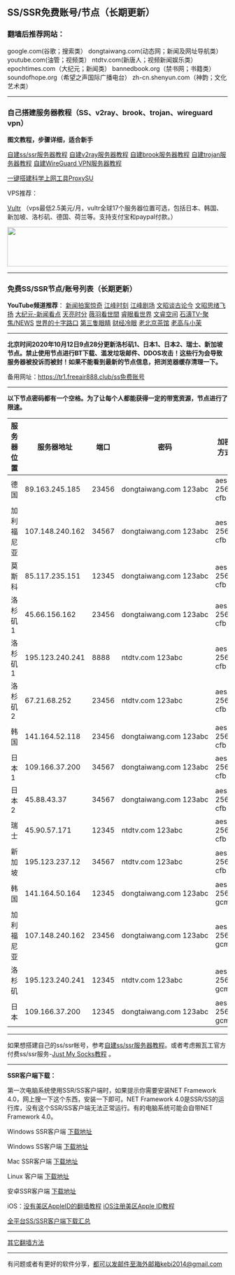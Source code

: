 ## SS/SSR免费账号/节点（长期更新）

### 翻墙后推荐网站：

google.com(谷歌；搜索类） dongtaiwang.com(动态网；新闻及网址导航类）  youtube.com(油管；视频类）  ntdtv.com(新唐人；视频新闻娱乐类）    epochtimes.com（大纪元；新闻类）  bannedbook.org（禁书网；书籍类）   soundofhope.org（希望之声国际广播电台）
    zh-cn.shenyun.com（神韵；文化艺术类）

***

### 自己搭建服务器教程（SS、v2ray、brook、trojan、wireguard vpn） 

**图文教程，步骤详细，适合新手**

[自建ss/ssr服务器教程](https://github.com/Alvin9999/new-pac/wiki/%E8%87%AA%E5%BB%BAss%E6%9C%8D%E5%8A%A1%E5%99%A8%E6%95%99%E7%A8%8B) 
[自建v2ray服务器教程](https://github.com/Alvin9999/new-pac/wiki/%E8%87%AA%E5%BB%BAv2ray%E6%9C%8D%E5%8A%A1%E5%99%A8%E6%95%99%E7%A8%8B) 
[自建brook服务器教程](https://github.com/Alvin9999/new-pac/wiki/%E8%87%AA%E5%BB%BAbrook%E6%9C%8D%E5%8A%A1%E5%99%A8%E6%95%99%E7%A8%8B) 
[自建trojan服务器教程](https://github.com/Alvin9999/new-pac/wiki/%E8%87%AA%E5%BB%BAtrojan%E6%9C%8D%E5%8A%A1%E5%99%A8%E6%95%99%E7%A8%8B) 
[自建WireGuard VPN服务器教程](https://github.com/Alvin9999/new-pac/wiki/%E8%87%AA%E5%BB%BAWireGuard-VPN%E6%9C%8D%E5%8A%A1%E5%99%A8%E6%95%99%E7%A8%8B) 

[一键搭建科学上网工具ProxySU](https://github.com/Alvin9999/new-pac/wiki/%E4%B8%80%E9%94%AE%E6%90%AD%E5%BB%BA%E7%A7%91%E5%AD%A6%E4%B8%8A%E7%BD%91%E5%B7%A5%E5%85%B7ProxySU)

VPS推荐：

[Vultr](https://www.vultr.com/?ref=7048874) （vps最低2.5美元/月，vultr全球17个服务器位置可选，包括日本、韩国、新加坡、洛杉矶、德国、荷兰等。支持支付宝和paypal付款。）

<a href="https://www.vultr.com/?ref=7048874"><img src="https://www.vultr.com/media/banners/banner_728x90.png" width="728" height="90"></a>

***

### 免费SS/SSR节点/账号列表（长期更新）

**YouTube频道推荐**： [新闻拍案惊奇](https://www.youtube.com/user/NTDEducation/videos) [江峰时刻](https://www.youtube.com/channel/UCa6ERCDt3GzkvLye32ar89w/videos) [江峰剧场](https://www.youtube.com/channel/UCDpWE1rleECw7wFdwTy-hSQ/videos) [文昭谈古论今](https://www.youtube.com/channel/UCtAIPjABiQD3qjlEl1T5VpA/featured) [文昭思绪飞扬](https://www.youtube.com/channel/UCTu_hTaVf3DJMpMIyOAq2Ew/videos) [大纪元-新闻看点](https://www.youtube.com/channel/UCPMqbkR35zZV1ysWGXJPW-w/videos)  [天亮时分](https://www.youtube.com/channel/UCjvjNeHndz4PGs9JXhzdHqw/videos)   [薇羽看世間](https://www.youtube.com/c/%E8%96%87%E7%BE%BD%E7%9C%8B%E4%B8%96%E9%96%93/videos) [睿眼看世界](https://www.youtube.com/channel/UCcWBxfaO69GPOFHSArNET2Q/videos) [文睿空间](https://www.youtube.com/channel/UCovJN7IE2YlqKkeCLcQx9AQ/videos)  [石濤TV-聚焦/NEWS](https://www.youtube.com/channel/UC6zxZTv5ZbMmEg5GqBmXAUQ/videos) [世界的十字路口](https://www.youtube.com/channel/UC-A9OzmRcS-SlXIQmvwMf8w/videos) [第三隻眼睛](https://www.youtube.com/c/%E7%AC%AC%E4%B8%89%E9%9A%BB%E7%9C%BC%E7%9D%9B/videos) [财经冷眼](https://www.youtube.com/c/%E8%B4%A2%E7%BB%8F%E5%86%B7%E7%9C%BC/videos) [老北京茶馆](https://www.youtube.com/channel/UCpj_AT6Bt1_VT038hmfFGSQ/videos) [老高与小茉](https://www.youtube.com/channel/UCMUnInmOkrWN4gof9KlhNmQ/videos) 


***

**北京时间2020年10月12日9点28分更新洛杉矶1、日本1、日本2、瑞士、新加坡节点。禁止使用节点进行BT下载、滥发垃圾邮件、DDOS攻击！这些行为会导致服务器被投诉而被封！如果不能看到最新的节点信息，把浏览器缓存清理一下。**


备用网址：https://tr1.freeair888.club/ss免费账号 

***

**以下节点密码都有一个空格。为了让每个人都能获得一定的带宽资源，节点进行了限速。**


<table id="tablepress-1">
<thead>
<tr>
<th>服务器位置</th>
<th>服务器地址</th>
<th>端口</th>
<th>密码</th>
<th>加密方式</th>
<th>协议</th>
<th>混淆</th>
</tr>
</thead>
<tbody>
<tr>
<td>德国</td>
<td>89.163.245.185</td>
<td>23456</td>
<td>dongtaiwang.com&nbsp;123abc</td>
<td>aes-256-cfb</td>
<td>origin</td>
<td>plain</td>
</tr>
<tr>
<td>加利福尼亚</td>
<td>107.148.240.162</td>
<td>34567</td>
<td>dongtaiwang.com&nbsp;123abc</td>
<td>aes-256-cfb</td>
<td>origin</td>
<td>plain</a></td>
</tr>
<tr>
<td>莫斯科</td>
<td>85.117.235.151</td>
<td>12345</td>
<td>dongtaiwang.com&nbsp;123abc</td>
<td>aes-256-cfb</td>
<td>origin</td>
<td>plain</td>
</tr>
<tr>
<td>洛杉矶1</td>
<td>45.66.156.162</td>
<td>23456</td>
<td>dongtaiwang.com&nbsp;123abc</td>
<td>aes-256-cfb</td>
<td>origin</td>
<td>plain</td>
</tr> 
<td>洛杉矶1</td>
<td>195.123.240.241</td>
<td>8888</td>
<td>ntdtv.com&nbsp;123abc</td>
<td>aes-256-cfb</td>
<td>origin</td>
<td>plain</td>
</tr>
<tr>
<td>洛杉矶2</td>
<td>67.21.68.252</td>
<td>23456</td>
<td>ntdtv.com&nbsp;123abc</td>
<td>aes-256-cfb</td>
<td>origin</td>
<td>plain</td>
</tr> 
<tr>
<td>韩国</td>
<td>141.164.52.118</td>
<td>23456</td>
<td>dongtaiwang.com&nbsp;123abc</td>
<td>aes-256-cfb</td>
<td>origin</td>
<td>plain</td>
</tr> 
<tr>
<td>日本1</td>
<td>109.166.37.200</td>
<td>34567</td>
<td>dongtaiwang.com&nbsp;123abc</td>
<td>aes-256-cfb</td>
<td>origin</td>
<td>plain</td>
</tr>
<tr>
<td>日本2</td>
<td>45.88.43.37</td>
<td>34567</td>
<td>dongtaiwang.com&nbsp;123abc</td>
<td>aes-256-cfb</td>
<td>origin</td>
<td>plain</td>
</tr>
<tr>
<td>瑞士</td>
<td>45.90.57.171</td>
<td>12345</td>
<td>ntdtv.com&nbsp;123abc</td>
<td>aes-256-cfb</td>
<td>origin</td>
<td>plain</td>
</tr>
<tr>
<td>新加坡</td>
<td>195.123.237.12</td>
<td>34567</td>
<td>ntdtv.com&nbsp;123abc</td>
<td>aes-256-cfb</td>
<td>origin</td>
<td>plain</td>
</tr>
<tr>
<td>韩国</td>
<td>141.164.50.164</td>
<td>12345</td>
<td>dongtaiwang.com&nbsp;123abc</td>
<td>aes-256-gcm</td>
<td></td>
<td></td>
</tr>
<tr>
<td>加利福尼亚</td>
<td>107.148.240.162</td>
<td>23456</td>
<td>dongtaiwang.com&nbsp;123abc</td>
<td>aes-256-gcm</td>
<td></td>
<td></td>
</tr>
<tr>
<td>洛杉矶</td>
<td>195.123.240.241</td>
<td>12345</td>
<td>ntdtv.com&nbsp;123abc</td>
<td>aes-256-gcm</td>
<td></td>
<td></td>
</tr>
<tr>
<td>日本</td>
<td>109.166.37.200</td>
<td>12345</td>
<td>dongtaiwang.com&nbsp;123abc</td>
<td>aes-256-gcm</td>
<td></td>
<td></td>
</tr>
</tbody>
</table>

***

如果想搭建自己的ss/ssr帐号，参考[自建ss/ssr服务器教程](https://github.com/Alvin9999/new-pac/wiki/%E8%87%AA%E5%BB%BAss%E6%9C%8D%E5%8A%A1%E5%99%A8%E6%95%99%E7%A8%8B)。或者考虑搬瓦工官方付费ss/ssr服务-[Just My Socks教程](https://github.com/Alvin9999/new-pac/wiki/Just-My-Socks) 。


***

**SSR客户端下载：**

第一次电脑系统使用SSR/SS客户端时，如果提示你需要安装NET Framework 4.0，网上搜一下这个东西，安装一下即可。NET Framework 4.0是SSR/SS的运行库，没有这个SSR/SS客户端无法正常运行。有的电脑系统可能会自带NET Framework 4.0。

Windows SSR客户端 [下载地址](https://github.com/shadowsocksr-backup/shadowsocksr-csharp/releases) 

Windows SS客户端 [下载地址](https://github.com/shadowsocks/shadowsocks-windows/releases) 

Mac SSR客户端 [下载地址](https://github.com/shadowsocksr-backup/ShadowsocksX-NG/releases) 

Linux 客户端 [下载地址](http://www.mediafire.com/folder/xag0zy318a5tt/Linux) 

安卓SSR客户端 [下载地址](https://github.com/shadowsocksr-backup/shadowsocksr-android/releases/download/3.4.0.8/shadowsocksr-release.apk) 

iOS：[没有美区AppleID的翻墙教程](https://github.com/Alvin9999/new-pac/wiki/%E8%8B%B9%E6%9E%9C%E6%89%8B%E6%9C%BA%E7%BF%BB%E5%A2%99%E8%BD%AF%E4%BB%B6) [iOS注册美区Apple ID教程](https://github.com/Alvin9999/new-pac/wiki/iOS%E6%B3%A8%E5%86%8C%E7%BE%8E%E5%8C%BAApple-ID%E6%95%99%E7%A8%8B) 

[全平台SS/SSR客户端下载汇总](http://www.mediafire.com/folder/sfqz8bmodqdx5/shadowsocks相关客户端)

***

[其它翻墙方法](https://github.com/Alvin9999/new-pac/wiki/)

***

有问题或者有更好的软件分享，都可以发邮件至海外邮箱kebi2014@gmail.com